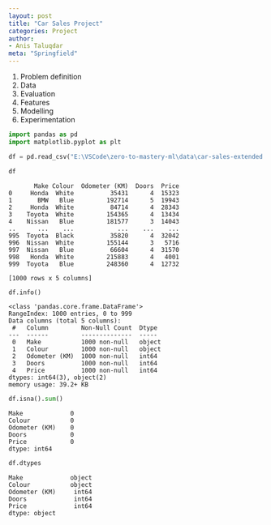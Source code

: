 ```yaml
---
layout: post
title: "Car Sales Project"
categories: Project
author:
- Anis Taluqdar
meta: "Springfield"
---
```


<div class="cell markdown">

1.  Problem definition
2.  Data
3.  Evaluation
4.  Features
5.  Modelling
6.  Experimentation

</div>

<div class="cell code" execution_count="30">

``` python
import pandas as pd
import matplotlib.pyplot as plt
```

</div>

<div class="cell code" execution_count="14">

``` python
df = pd.read_csv("E:\VSCode\zero-to-mastery-ml\data\car-sales-extended.csv")
```

</div>

<div class="cell code" execution_count="38">

``` python
df
```

<div class="output execute_result" execution_count="38">

           Make Colour  Odometer (KM)  Doors  Price
    0     Honda  White          35431      4  15323
    1       BMW   Blue         192714      5  19943
    2     Honda  White          84714      4  28343
    3    Toyota  White         154365      4  13434
    4    Nissan   Blue         181577      3  14043
    ..      ...    ...            ...    ...    ...
    995  Toyota  Black          35820      4  32042
    996  Nissan  White         155144      3   5716
    997  Nissan   Blue          66604      4  31570
    998   Honda  White         215883      4   4001
    999  Toyota   Blue         248360      4  12732

    [1000 rows x 5 columns]

</div>

</div>

<div class="cell code" execution_count="16">

``` python
df.info()
```

<div class="output stream stdout">

    <class 'pandas.core.frame.DataFrame'>
    RangeIndex: 1000 entries, 0 to 999
    Data columns (total 5 columns):
     #   Column         Non-Null Count  Dtype 
    ---  ------         --------------  ----- 
     0   Make           1000 non-null   object
     1   Colour         1000 non-null   object
     2   Odometer (KM)  1000 non-null   int64 
     3   Doors          1000 non-null   int64 
     4   Price          1000 non-null   int64 
    dtypes: int64(3), object(2)
    memory usage: 39.2+ KB

</div>

</div>

<div class="cell code" execution_count="33">

``` python
df.isna().sum()
```

<div class="output execute_result" execution_count="33">

    Make             0
    Colour           0
    Odometer (KM)    0
    Doors            0
    Price            0
    dtype: int64

</div>

</div>

<div class="cell code" execution_count="36">

``` python
df.dtypes
```

<div class="output execute_result" execution_count="36">

    Make             object
    Colour           object
    Odometer (KM)     int64
    Doors             int64
    Price             int64
    dtype: object

</div>

</div>

<div class="cell code">

``` python
```

</div>
